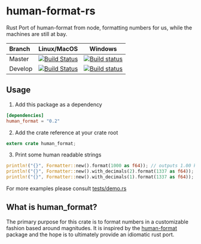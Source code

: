 # human-format-rs

Rust Port of human-format from node, formatting numbers for us, while the machines are still at bay.

| Branch | Linux/MacOS | Windows |
| :-- | :--: | :--: |
| Master  | [![Build Status](https://travis-ci.org/BobGneu/human-format-rs.svg?branch=master)](https://travis-ci.org/BobGneu/human-format-rs)  |  [![Build status](https://ci.appveyor.com/api/projects/status/jarar20r4wucmmec/branch/master?svg=true)](https://ci.appveyor.com/project/BobGneu/human-format-rs/branch/master) |
| Develop | [![Build Status](https://travis-ci.org/BobGneu/human-format-rs.svg?branch=develop)](https://travis-ci.org/BobGneu/human-format-rs) | [![Build status](https://ci.appveyor.com/api/projects/status/jarar20r4wucmmec/branch/develop?svg=true)](https://ci.appveyor.com/project/BobGneu/human-format-rs/branch/develop) |

## Usage

1. Add this package as a dependency

```toml
[dependencies]
human_format = "0.2"
```

2. Add the crate reference at your crate root

```rust
extern crate human_format;
```

3. Print some human readable strings

```rust 
println!("{}", Formatter::new().format(1000 as f64)); // outputs 1.00 k
println!("{}", Formatter::new().with_decimals(2).format(1337 as f64)); // outputs 1.34 k
println!("{}", Formatter::new().with_decimals(1).format(1337 as f64)); // outputs 1.3 k
```

For more examples please consult [tests/demo.rs](https://github.com/BobGneu/human-format-rs/blob/master/tests/demo.rs)

## What is human_format?

The primary purpose for this crate is to format numbers in a customizable fashion based around magnitudes. It is inspired by the [human-format](https://www.npmjs.com/package/human-format) package and the hope is to ultimately provide an idiomatic rust port. 
